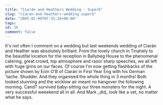 ```yaml
---
title: "Ciarán and Heathers Wedding - Superb"
slug: "ciaran-and-heathers-wedding-superb"
date: "2005-02-09T07:55:26+00:00"
tags:
id: 36
comment: false
---
```


<div style="clear:both;"></div>It's not often I comment on a wedding but last weekends wedding of Ciarán and Heather was absolutely brilliant. From the lovely church in Tinahely to the beautifal location for the reception in Ballybeg House to the phenomenal catering, great crowd, top atmosphere and razor sharp speeches, we all left with huge grins on our faces.
Of course I'm now getting flashbacks of the picture shown by Eoin O'B of Ciarán in First Year Eng with his German 'tache. Shudder.
And they organised the whole thing in 3 months! Both looked stunning and the wicklow air meant no hangover the following morning.
CandT survived baby-sitting our three monsters for the night. A very successful weeekend all in all.
And Mark _did_ look like a vet, no matter what he says.

<div style="clear:both; padding-bottom: 0.25em;"></div>

